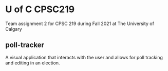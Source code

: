 # U of C CPSC219
Team assignment 2 for CPSC 219 during Fall 2021 at The University of Calgary

## poll-tracker
A visual application that interacts with the user and allows for poll tracking and editing in an election.
